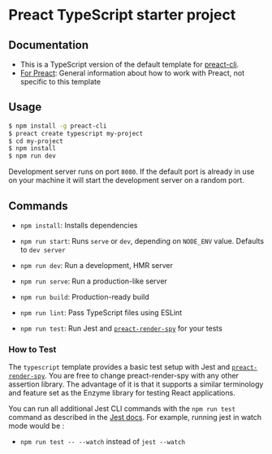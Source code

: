 # Preact TypeScript starter project

## Documentation

-   This is a TypeScript version of the default template for
    [preact-cli](https://github.com/developit/preact-cli).
-   [For Preact](https://preactjs.com/): General information about how to work
    with Preact, not specific to this template

## Usage

```bash
$ npm install -g preact-cli
$ preact create typescript my-project
$ cd my-project
$ npm install
$ npm run dev
```

Development server runs on port `8080`. If the default port is already in use on
your machine it will start the development server on a random port.

## Commands
-   `npm install`: Installs dependencies

-   `npm run start`: Runs `serve` or `dev`, depending on `NODE_ENV` value.
    Defaults to `dev server`

-   `npm run dev`: Run a development, HMR server

-   `npm run serve`: Run a production-like server

-   `npm run build`: Production-ready build

-   `npm run lint`: Pass TypeScript files using ESLint

-   `npm run test`: Run Jest and
    [`preact-render-spy`](https://github.com/mzgoddard/preact-render-spy) for
    your tests

### How to Test

The `typescript` template provides a basic test setup with Jest and
[`preact-render-spy`](https://github.com/mzgoddard/preact-render-spy). You are
free to change preact-render-spy with any other assertion library. The advantage
of it is that it supports a similar terminology and feature set as the Enzyme
library for testing React applications.

You can run all additional Jest CLI commands with the `npm run test` command as
described in the
[Jest docs](https://facebook.github.io/jest/docs/en/cli.html#using-with-npm-scripts).
For example, running jest in watch mode would be :

-   `npm run test -- --watch` instead of `jest --watch`
